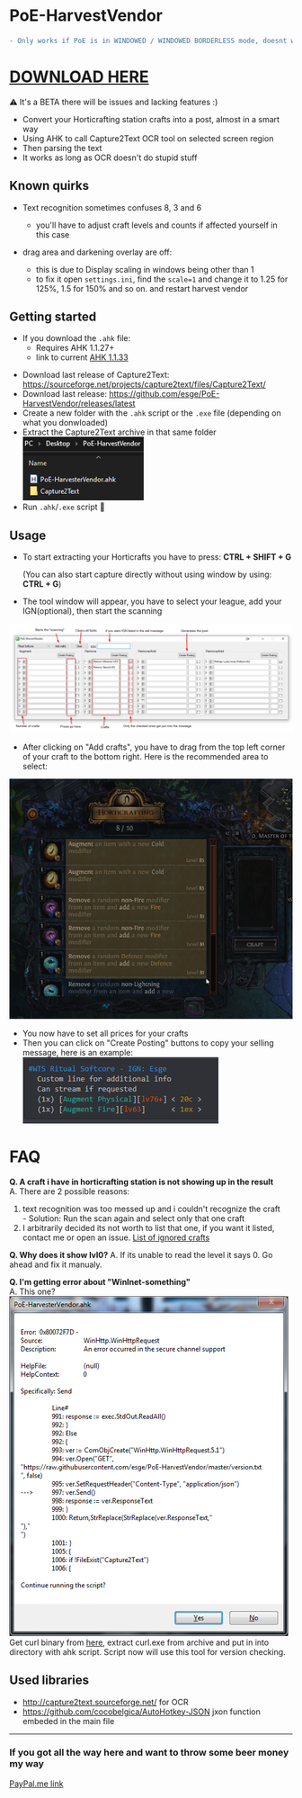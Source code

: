 # PoE-HarvestVendor

```diff
- Only works if PoE is in WINDOWED / WINDOWED BORDERLESS mode, doesnt work in Fullscreen
```
# [DOWNLOAD HERE](https://github.com/esge/PoE-HarvestVendor/releases/latest)

⚠️ It's a BETA there will be issues and lacking features :)

- Convert your Horticrafting station crafts into a post, almost in a smart way
- Using AHK to call Capture2Text OCR tool on selected screen region
- Then parsing the text
- It works as long as OCR doesn't do stupid stuff

## Known quirks
 - Text recognition sometimes confuses 8, 3 and 6 
    - you'll have to adjust craft levels and counts if affected yourself in this case

 - drag area and darkening overlay are off:
    - this is due to Display scaling in windows being other than 1
    - to fix it open `settings.ini`, find the `scale=1` and change it to 1.25 for 125%, 1.5 for 150% and so on. and restart harvest vendor  

## Getting started

 - If you download the `.ahk` file:
    - Requires AHK 1.1.27+
    - link to current [AHK 1.1.33](https://www.autohotkey.com/download/ahk-install.exe)
<!-- Commenting this becuase this might be fixed with the change from switch case to IFs
 Requires [AHK 1.1.33.02](https://www.autohotkey.com/download/ahk-install.exe)
   - not that it wont work on older, but there was a bug where it would say that a piece  of code is unreachable in a switch/case and you will get a warning popup everytime you launch it
    - the error message it shows on older versions is:

```
Warning: This line will never execute, due to Return precceding it
```
or
```
Line Text: switch group {
Error: This line does not contain a recognized action
```
-->
- Download last release of Capture2Text: https://sourceforge.net/projects/capture2text/files/Capture2Text/
- Download last release: https://github.com/esge/PoE-HarvestVendor/releases/latest
- Create a new folder with the `.ahk` script or the `.exe` file (depending on what you donwloaded)
- Extract the Capture2Text archive in that same folder  
    ![](examples/folder.png)  
- Run `.ahk`/`.exe` script 🎉

## Usage

- To start extracting your Horticrafts you have to press: **CTRL + SHIFT + G**

  (You can also start capture directly without using window by using: **CTRL + G**)
- The tool window will appear, you have to select your league, add your IGN(optional), then start the scanning
  
![Tool window](examples/Description.png)
- After clicking on "Add crafts", you have to drag from the top left corner of your craft to the bottom right. Here is
  the recommended area to select:
  
![Recommended area](examples/snapshotArea.png)
- You now have to set all prices for your crafts
- Then you can click on "Create Posting" buttons to copy your selling message, here is an example:
![](examples/exampleMessage.png)

# FAQ
**Q. A craft i have in horticrafting station is not showing up in the result**  
A. There are 2 possible reasons:
  1. text recognition was too messed up and i couldn't recognize the craft  
    - Solution: Run the scan again and select only that one craft
  2. I arbitrarily decided its not worth to list that one, if you want it listed, contact me or open an issue. [List of ignored crafts](https://github.com/esge/PoE-HarvestVendor/wiki/Crafts-that-are-being-ignored)

**Q. Why does it show lvl0?**
A. If its unable to read the level it says 0. Go ahead and fix it manualy.

**Q. I'm getting error about "WinInet-something"**  
A. This one?  
![](examples/https-error.png)  
Get curl binary from [here](https://curl.se/windows/), extract curl.exe from archive and put in into directory with ahk script. Script now will use this tool for version checking.

## Used libraries

- http://capture2text.sourceforge.net/ for OCR
- https://github.com/cocobelgica/AutoHotkey-JSON jxon function embeded in the main file

---
### If you got all the way here and want to throw some beer money my way
[PayPal.me link](paypal.me/Esge1)
